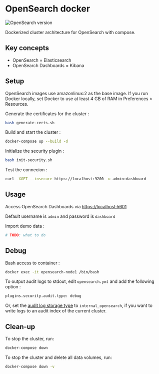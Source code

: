 # OpenSearch docker

![OpenSearch version](https://img.shields.io/badge/OpenSearch%20version-1.1.0-blue)

Dockerized cluster architecture for OpenSearch with compose.

## Key concepts

- OpenSearch = Elasticsearch
- OpenSearch Dashboards = Kibana

## Setup

OpenSearch images use amazonlinux:2 as the base image. If you run Docker locally, set Docker to use at least 4 GB of RAM in Preferences > Resources.

Generate the certificates for the cluster :

```bash
bash generate-certs.sh
```

Build and start the cluster :

```bash
docker-compose up --build -d
```

Initialize the security plugin :

```bash
bash init-security.sh
```

Test the connecion :

```bash
curl -XGET --insecure https://localhost:9200 -u admin:dashboard
```

## Usage

Access OpenSearch Dashboards via [https://localhost:5601](https://localhost:5601)

Default username is `admin` and password is `dashboard`

Import demo data :

```bash
# TODO: what to do
```


## Debug

Bash access to container :

```bash
docker exec -it opensearch-node1 /bin/bash
```

To output audit logs to stdout, edit `opensearch.yml` and add the following option :

```bash
plugins.security.audit.type: debug
```

Or, set the [audit log storage type](https://opensearch.org/docs/latest/security-plugin/audit-logs/storage-types/) to `internal_opensearch`, if you want to write logs to an audit index of the current cluster.

## Clean-up

To stop the cluster, run:

```bash
docker-compose down
```

To stop the cluster and delete all data volumes, run:

```bash
docker-compose down -v
```